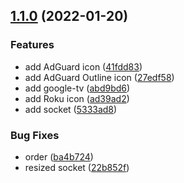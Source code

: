 ## [1.1.0](https://github.com/ulic75/ha-ulics-icons/compare/v1.0.0...v1.1.0) (2022-01-20)


### Features

* add AdGuard icon ([41fdd83](https://github.com/ulic75/ha-ulics-icons/commit/41fdd834f0177d6c292c706c075889f1c46d0200))
* add AdGuard Outline icon ([27edf58](https://github.com/ulic75/ha-ulics-icons/commit/27edf582b4e4094739cd921671a0fdc97ffc1865))
* add google-tv ([abd9bd6](https://github.com/ulic75/ha-ulics-icons/commit/abd9bd6a0a3b96fe5a01c25f4bf522b238149809))
* add Roku icon ([ad39ad2](https://github.com/ulic75/ha-ulics-icons/commit/ad39ad2cba4739f1ac6b962c2f7a131c2e585eb7))
* add socket ([5333ad8](https://github.com/ulic75/ha-ulics-icons/commit/5333ad80f7b2e58d6eab5f79bbcc4645b72e26d6))


### Bug Fixes

* order ([ba4b724](https://github.com/ulic75/ha-ulics-icons/commit/ba4b7243a9e560a4f8f25f49b889988d91c4b643))
* resized socket ([22b852f](https://github.com/ulic75/ha-ulics-icons/commit/22b852f5765016588cbfed6f11991238e4a21920))
